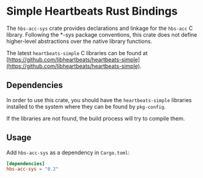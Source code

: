 # Simple Heartbeats Rust Bindings

The `hbs-acc-sys` crate provides declarations and linkage for the
`hbs-acc` C library.
Following the *-sys package conventions, this crate does not define
higher-level abstractions over the native library functions.

The latest `heartbeats-simple` C libraries can be found at
[https://github.com/libheartbeats/heartbeats-simple](https://github.com/libheartbeats/heartbeats-simple).

## Dependencies

In order to use this crate, you should have the `heartbeats-simple` libraries
installed to the system where they can be found by `pkg-config`.

If the libraries are not found, the build process will try to compile them.

## Usage
Add `hbs-acc-sys` as a dependency in `Cargo.toml`:

```toml
[dependencies]
hbs-acc-sys = "0.2"
```
